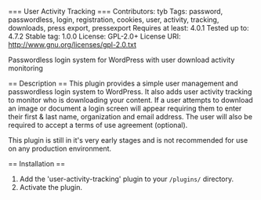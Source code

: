 === User Activity Tracking ===
Contributors: tyb
Tags: password, passwordless, login, registration, cookies, user, activity, tracking, downloads, press export, pressexport
Requires at least: 4.0.1
Tested up to: 4.7.2
Stable tag: 1.0.0
License: GPL-2.0+
License URI: http://www.gnu.org/licenses/gpl-2.0.txt

Passwordless login system for WordPress with user download activity monitoring

== Description ==
This plugin provides a simple user management and passwordless login system to WordPress. It also adds user activity tracking to monitor who is downloading your content. If a user attempts to download an image or document a login screen will appear requiring them to enter their first & last name, organization and email address. The user will also be required to accept a terms of use agreement (optional).

This plugin is still in it's very early stages and is not recommended for use on any production environment.

== Installation ==
1. Add the \'user-activity-tracking\' plugin to your `/plugins/` directory.
2. Activate the plugin.
